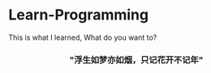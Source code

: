 # Learn-Programming

This is what I learned, What do you want to?

###

<h3 align="center">"浮生如梦亦如烟，只记花开不记年"</h3>

